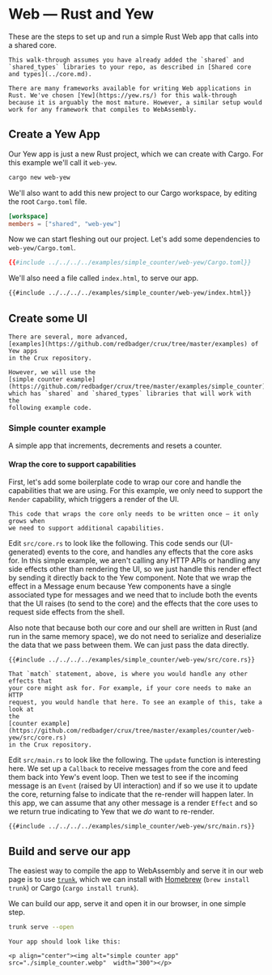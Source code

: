 # Web — Rust and Yew

These are the steps to set up and run a simple Rust Web app that calls into a
shared core.

```admonish
This walk-through assumes you have already added the `shared` and `shared_types` libraries to your repo, as described in [Shared core and types](../core.md).
```

```admonish info
There are many frameworks available for writing Web applications in Rust. We've chosen [Yew](https://yew.rs/) for this walk-through because it is arguably the most mature. However, a similar setup would work for any framework that compiles to WebAssembly.
```

## Create a Yew App

Our Yew app is just a new Rust project, which we can create with Cargo. For this
example we'll call it `web-yew`.

```sh
cargo new web-yew
```

We'll also want to add this new project to our Cargo workspace, by editing the
root `Cargo.toml` file.

```toml
[workspace]
members = ["shared", "web-yew"]
```

Now we can start fleshing out our project. Let's add some dependencies to
`web-yew/Cargo.toml`.

```toml
{{#include ../../../../examples/simple_counter/web-yew/Cargo.toml}}
```

We'll also need a file called `index.html`, to serve our app.

```html
{{#include ../../../../examples/simple_counter/web-yew/index.html}}
```

## Create some UI

```admonish example
There are several, more advanced,
[examples](https://github.com/redbadger/crux/tree/master/examples) of Yew apps
in the Crux repository.

However, we will use the
[simple counter example](https://github.com/redbadger/crux/tree/master/examples/simple_counter),
which has `shared` and `shared_types` libraries that will work with the
following example code.
```

### Simple counter example

A simple app that increments, decrements and resets a counter.

#### Wrap the core to support capabilities

First, let's add some boilerplate code to wrap our core and handle the
capabilities that we are using. For this example, we only need to support the
`Render` capability, which triggers a render of the UI.

```admonish
This code that wraps the core only needs to be written once — it only grows when
we need to support additional capabilities.
```

Edit `src/core.rs` to look like the following. This code sends our
(UI-generated) events to the core, and handles any effects that the core asks
for. In this simple example, we aren't calling any HTTP APIs or handling any
side effects other than rendering the UI, so we just handle this render effect
by sending it directly back to the Yew component. Note that we wrap the effect
in a Message enum because Yew components have a single associated type for
messages and we need that to include both the events that the UI raises (to send
to the core) and the effects that the core uses to request side effects from the
shell.

Also note that because both our core and our shell are written in Rust (and run
in the same memory space), we do not need to serialize and deserialize the data
that we pass between them. We can just pass the data directly.

```rust,noplayground
{{#include ../../../../examples/simple_counter/web-yew/src/core.rs}}
```

```admonish tip
That `match` statement, above, is where you would handle any other effects that
your core might ask for. For example, if your core needs to make an HTTP
request, you would handle that here. To see an example of this, take a look at
the
[counter example](https://github.com/redbadger/crux/tree/master/examples/counter/web-yew/src/core.rs)
in the Crux repository.
```

Edit `src/main.rs` to look like the following. The `update` function is
interesting here. We set up a `Callback` to receive messages from the core and
feed them back into Yew's event loop. Then we test to see if the incoming
message is an `Event` (raised by UI interaction) and if so we use it to update
the core, returning false to indicate that the re-render will happen later. In
this app, we can assume that any other message is a render `Effect` and so we
return true indicating to Yew that we _do_ want to re-render.

```rust,noplayground
{{#include ../../../../examples/simple_counter/web-yew/src/main.rs}}
```

## Build and serve our app

The easiest way to compile the app to WebAssembly and serve it in our web page
is to use [`trunk`](https://trunkrs.dev/), which we can install with
[Homebrew](https://brew.sh/) (`brew install trunk`) or Cargo
(`cargo install trunk`).

We can build our app, serve it and open it in our browser, in one simple step.

```sh
trunk serve --open
```

```admonish success
Your app should look like this:

<p align="center"><img alt="simple counter app" src="./simple_counter.webp"  width="300"></p>
```
